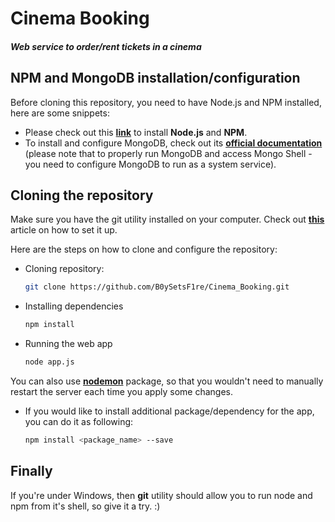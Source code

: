 # Cinema Booking
##### Web service to order/rent tickets in a cinema

## NPM and MongoDB installation/configuration

Before cloning this repository, you need to have Node.js and NPM installed, here are some snippets:

* Please check out this **[link](https://nodejs.org/en/)** to install **Node.js** and **NPM**.
* To install and configure MongoDB, check out its **[official documentation](https://docs.mongodb.com/manual/installation/)** (please note that to properly run MongoDB and access Mongo Shell - you need to configure MongoDB to run as a system service).

## Cloning the repository

Make sure you have the git utility installed on your computer. Check out **[this](https://git-scm.com/book/en/v2/Getting-Started-Installing-Git)** article on how to set it up.

Here are the steps on how to clone and configure the repository:

* Cloning repository:

  ```bash
  git clone https://github.com/B0ySetsF1re/Cinema_Booking.git
  ```
* Installing dependencies

  ```bash
  npm install
  ```
* Running the web app

  ```bash
  node app.js
  ```
You can also use **[nodemon](https://www.npmjs.com/package/nodemon)** package, so that you wouldn't need to manually restart the server each time you apply some changes.

* If you would like to install additional package/dependency for the app, you can do it as following:

  ```bash
  npm install <package_name> --save
  ```

## Finally

If you're under Windows, then **git** utility should allow you to run node and npm from it's shell, so give it a try. :)
